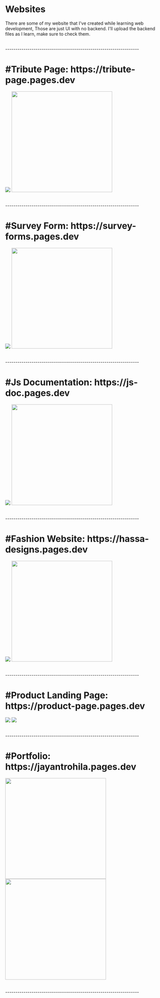 # Websites
<p>
    There are some of my website that I've created while learning web development,
    Those are just UI with no backend.
    I'll upload the backend files as I learn, make sure to check them.
</p>
<br>------------------------------------------------------------------<br>


<h1>#Tribute Page: https://tribute-page.pages.dev</h1>
<p align="left">
    <img src="https://github.com/jayantrohila57/Websites/blob/main/img/2%20(4).png"  width="auto" max-height="320">
    <img src="https://github.com/jayantrohila57/Websites/blob/main/img/1%20(4).png" width="auto" height="320">
</p>
<br>------------------------------------------------------------------<br>

<h1>#Survey Form: https://survey-forms.pages.dev</h1>
<p align="left">
    <img src="https://github.com/jayantrohila57/Websites/blob/main/img/2%20(3).png" width="auto" max-height="320">
    <img src="https://github.com/jayantrohila57/Websites/blob/main/img/1%20(3).png" width="auto" height="320">
</p>
<br>------------------------------------------------------------------<br>

<h1>#Js Documentation: https://js-doc.pages.dev</h1>
<p align="left">
    <img src="https://github.com/jayantrohila57/Websites/blob/main/img/2%20(2).png" width="auto" max-height="320">
    <img src="https://github.com/jayantrohila57/Websites/blob/main/img/1%20(2).png" width="auto" height="320">
</p>
<br>------------------------------------------------------------------<br>

<h1>#Fashion Website: https://hassa-designs.pages.dev </h1>
<p align="left">
    <img src="https://github.com/jayantrohila57/Websites/blob/main/img/2%20(1).png" width="auto" max-height="320">
    <img src="https://github.com/jayantrohila57/Websites/blob/main/img/1%20(1).png" width="auto" height="320">
</p>
<br>------------------------------------------------------------------<br>


<h1>#Product Landing Page: https://product-page.pages.dev </h1>
<p align="left">
    <img src="https://github.com/jayantrohila57/Websites/blob/main/img/2(5).png" width="auto" max-height="320">
    <img src="https://github.com/jayantrohila57/Websites/blob/main/img/1(5).png" width="auto" max-height="320">
</p>
<br>------------------------------------------------------------------<br>

<h1>#Portfolio: https://jayantrohila.pages.dev </h1>
<p align="left">
    <img src=""  width="auto" height="320">
    <img src=""  width="auto" height="320">
</p>
<br>------------------------------------------------------------------<br>

